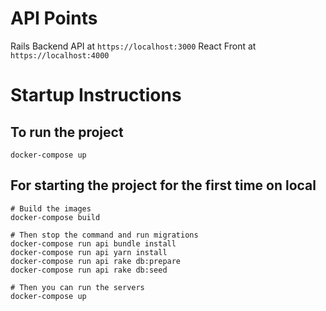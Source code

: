 # API Points

Rails Backend API at `https://localhost:3000`
React Front at `https://localhost:4000`

# Startup Instructions

## To run the project

```shell
docker-compose up
```

## For starting the project for the first time on local
```shell
# Build the images
docker-compose build

# Then stop the command and run migrations
docker­-compose run api bundle install
docker­-compose run api yarn install
docker­-compose run api rake db:prepare
docker­-compose run api rake db:seed

# Then you can run the servers
docker-compose up
```
